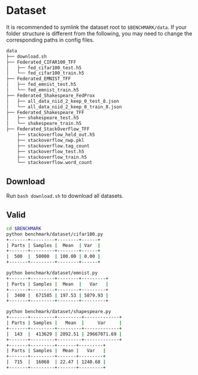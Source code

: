 # Dataset

It is recommended to symlink the dataset root to `$BENCHMARK/data`.
If your folder structure is different from the following, you may need to change the corresponding paths in config files.

```bash
data
├── download.sh
├── Federated_CIFAR100_TFF
│   ├── fed_cifar100_test.h5
│   └── fed_cifar100_train.h5
├── Federated_EMNIST_TFF
│   ├── fed_emnist_test.h5
│   └── fed_emnist_train.h5
├── Federated_Shakespeare_FedProx
│   ├── all_data_niid_2_keep_0_test_8.json
│   └── all_data_niid_2_keep_0_train_8.json
├── Federated_Shakespeare_TFF
│   ├── shakespeare_test.h5
│   └── shakespeare_train.h5
├── Federated_StackOverFlow_TFF
    ├── stackoverflow_held_out.h5
    ├── stackoverflow_nwp.pkl
    ├── stackoverflow.tag_count
    ├── stackoverflow_test.h5
    ├── stackoverflow_train.h5
    └── stackoverflow.word_count
```

## Download

Run `bash download.sh` to download all datasets.

## Valid

```bash
cd $BENCHMARK
python benchmark/dataset/cifar100.py
+-------+---------+--------+------+
| Parts | Samples |  Mean  | Var  |
+-------+---------+--------+------+
|  500  |  50000  | 100.00 | 0.00 |
+-------+---------+--------+------+

python benchmark/dataset/emnist.py
+-------+---------+--------+---------+
| Parts | Samples |  Mean  |   Var   |
+-------+---------+--------+---------+
|  3400 |  671585 | 197.53 | 5879.93 |
+-------+---------+--------+---------+

python benchmark/dataset/shapespeare.py
+-------+---------+---------+-------------+
| Parts | Samples |   Mean  |     Var     |
+-------+---------+---------+-------------+
|  143  |  413629 | 2892.51 | 29667071.69 |
+-------+---------+---------+-------------+
+-------+---------+-------+---------+
| Parts | Samples |  Mean |   Var   |
+-------+---------+-------+---------+
|  715  |  16068  | 22.47 | 1240.68 |
+-------+---------+-------+---------+
```